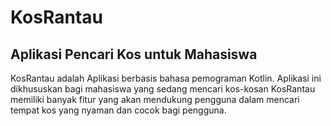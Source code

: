 KosRantau
==
Aplikasi Pencari Kos untuk Mahasiswa
--
KosRantau adalah Aplikasi berbasis bahasa pemograman Kotlin. Aplikasi ini dikhususkan bagi mahasiswa yang sedang mencari kos-kosan
KosRantau memiliki banyak fitur yang akan mendukung pengguna dalam mencari tempat kos yang nyaman dan cocok bagi pengguna.
